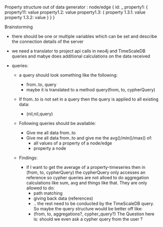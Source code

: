 Property structure out of data generator : 
node/edge {
  id: _
  property1: {
    property11: value
    property1.2: value
    property1.3: {
      property 1.3.1: value
      property 1.3.2: value
    } 
  }
}

Brainstorming

- there should be one or multiple variables which can be set and describe the 
  connection details of the server

- we need a translator to project api calls in neo4j and TimeScaleDB queries and 
  mabye does additional calculations on the data received

- queries:
  - a query should look something like the following:
    - from..to, query 
    - maybe it is translated to a method query(from, to, cypherQuery)
  - If from..to is not set in a query then the query is applied to all existing data:
    - (nil,nil,query) 

  - Following queries should be available:
    - Give me all data from..to 
    - Give me all data from..to and give me the avg()/min()/max() of:
      - all values of a property of a node/edge
      - property a node

  - Findings:
    - if I want to get the average of a property-timeseries then in 
      (from, to, cypherQuery) the cypherQuery only accesses an reference so
      cypher queries are not alloed to do aggregation calculations like sum, avg and
      things like that. They are only allowed to do:
        - path matching
        - giving back data (references)
        - ..
      the rest need to be conducted by the TimeScaleDB query. So maybe the query
      structure would be better off like:
        - (from, to, aggregations?, cypher_query?)
      The Question here is: should we even ask a cypher query from the user ? 
